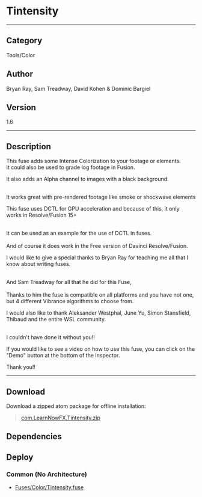 # Tintensity
___

## Category
Tools/Color

## Author
Bryan Ray, Sam Treadway, David Kohen & Dominic Bargiel

## Version
1.6

___

## Description
This fuse adds some Intense Colorization to your footage or elements.
<br>It could also be used to grade log footage in Fusion.

<p>It also adds an Alpha channel to images with a black background.</p>

<br>It works great with pre-rendered footage like smoke or shockwave elements</br>

<p>This fuse uses DCTL for GPU acceleration and because of this, it only works in Resolve/Fusion 15+ </p>
<br>It can be used as an example for the use of DCTL in fuses.</br>
<br>And of course it does work in the Free version of Davinci Resolve/Fusion.</br>

<p>I would like to give a special thanks to Bryan Ray for teaching me all that I know about writing fuses.</p>
<br>And Sam Treadway for all that he did for this Fuse,</br>
<br>Thanks to him the fuse is compatible on all platforms and you have not one, but 4 different Vibrance algorithms to choose from.</br>
<p>I would also like to thank Aleksander Westphal, June Yu, Simon Stansfield, Thibaud and the entire WSL community.</p>
<br>I couldn't have done it without you!!</br>


<p>If you would like to see a video on how to use this fuse, you can click on the "Demo" button at the bottom of the Inspector.</p>

<p>Thank you!!</p>



___

## Download

Download a zipped atom package for offline installation:
> [com.LearnNowFX.Tintensity.zip](https://gitlab.com/WeSuckLess/Reactor/-/archive/master/Reactor-master.zip?path=Atoms/com.LearnNowFX.Tintensity)  

## Dependencies

## Deploy

### Common (No Architecture)

<ul>
<li><a href="https://gitlab.com/WeSuckLess/Reactor/-/blob/master/Atoms/com.LearnNowFX.Tintensity/Fuses/Color/Tintensity.fuse?ref_type=heads">Fuses/Color/Tintensity.fuse</a></li>
</ul>
